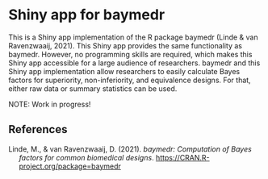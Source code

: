 
# Shiny app for baymedr

This is a Shiny app implementation of the R package baymedr (Linde & van
Ravenzwaaij, 2021). This Shiny app provides the same functionality as
baymedr. However, no programming skills are required, which makes this
Shiny app accessible for a large audience of researchers. baymedr and
this Shiny app implementation allow researchers to easily calculate
Bayes factors for superiority, non-inferiority, and equivalence designs.
For that, either raw data or summary statistics can be used.

NOTE: Work in progress!

## References

<div id="refs" class="references csl-bib-body hanging-indent"
line-spacing="2">

<div id="ref-LindeVanravenzwaaij2021_0.1.1" class="csl-entry">

Linde, M., & van Ravenzwaaij, D. (2021). *<span
class="nocase">baymedr</span>: Computation of Bayes factors for common
biomedical designs*. <https://CRAN.R-project.org/package=baymedr>

</div>

</div>
